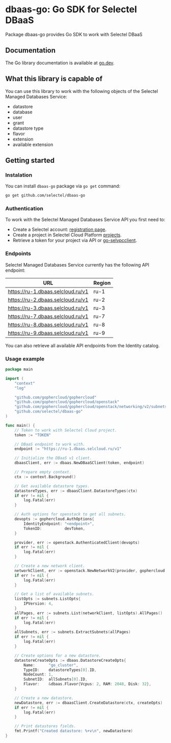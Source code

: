 # dbaas-go: Go SDK for Selectel DBaaS

Package dbaas-go provides Go SDK to work with Selectel DBaaS

## Documentation

The Go library documentation is available at [go.dev](https://pkg.go.dev/github.com/selectel/dbaas-go).

## What this library is capable of

You can use this library to work with the following objects of the Selectel Managed Databases Service:

* datastore
* database
* user
* grant
* datastore type
* flavor
* extension
* available extension

## Getting started

### Instalation

You can install `dbaas-go` package via `go get` command:

```bash
go get github.com/selectel/dbaas-go
```

### Authentication

To work with the Selectel Managed Databases Service API you first need to:

* Create a Selectel account: [registration page](https://my.selectel.ru/registration).
* Create a project in Selectel Cloud Platform [projects](https://my.selectel.ru/vpc/projects).
* Retrieve a token for your project via API or [go-selvpcclient](https://github.com/selectel/go-selvpcclient).

### Endpoints

Selectel Managed Databases Service currently has the following API endpoint:

| URL                               | Region |
|-----------------------------------|--------|
| https://ru-1.dbaas.selcloud.ru/v1 | ru-1   |
| https://ru-2.dbaas.selcloud.ru/v1 | ru-2   |
| https://ru-3.dbaas.selcloud.ru/v1 | ru-3   |
| https://ru-7.dbaas.selcloud.ru/v1 | ru-7   |
| https://ru-8.dbaas.selcloud.ru/v1 | ru-8   |
| https://ru-9.dbaas.selcloud.ru/v1 | ru-9   |

You can also retrieve all available API endpoints from the Identity
catalog.

### Usage example

```go
package main

import (
    "context"
    "log"

    "github.com/gophercloud/gophercloud"
    "github.com/gophercloud/gophercloud/openstack"
    "github.com/gophercloud/gophercloud/openstack/networking/v2/subnets"
    "github.com/selectel/dbaas-go"
)

func main() {
    // Token to work with Selectel Cloud project.
    token := "TOKEN"

    // DBaaS endpoint to work with.
    endpoint := "https://ru-1.dbaas.selcloud.ru/v1"

    // Initialize the DBaaS v1 client.
    dbaasClient, err := dbaas.NewDBaaSClient(token, endpoint)

    // Prepare empty context.
    ctx := context.Background()

    // Get available datastore types.
    datastoreTypes, err := dbaasClient.DatastoreTypes(ctx)
    if err != nil {
        log.Fatal(err)
    }

    // Auth options for openstack to get all subnets.
    devopts := gophercloud.AuthOptions{
        IdentityEndpoint: "<endpoint>",
        TokenID:          devToken,
    }

    provider, err := openstack.AuthenticatedClient(devopts)
    if err != nil {
        log.Fatal(err)
    }

    // Create a new network client.
    networkClient, err := openstack.NewNetworkV2(provider, gophercloud.EndpointOpts{Region: "ru-1"})
    if err != nil {
        log.Fatal(err)
    }

    // Get a list of available subnets.
    listOpts := subnets.ListOpts{
        IPVersion: 4,
    }
    allPages, err := subnets.List(networkClient, listOpts).AllPages()
    if err != nil {
        log.Fatal(err)
    }
    allSubnets, err := subnets.ExtractSubnets(allPages)
    if err != nil {
        log.Fatal(err)
    }

    // Create options for a new datastore.
    datastoreCreateOpts := dbaas.DatastoreCreateOpts{
        Name:      "go_cluster",
        TypeID:    datastoreTypes[0].ID,
        NodeCount: 1,
        SubnetID:  allSubnets[0].ID,
        Flavor:    &dbaas.Flavor{Vcpus: 2, RAM: 2048, Disk: 32},
    }

    // Create a new datastore.
    newDatastore, err := dbaasClient.CreateDatastore(ctx, createOpts)
    if err != nil {
        log.Fatal(err)
    }

    // Print datastores fields.
    fmt.Printf("Created datastore: %+v\n", newDatastore)
}
```
